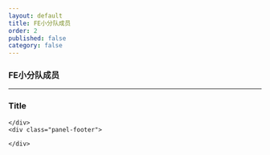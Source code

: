 ```yaml
---
layout: default
title: FE小分队成员
order: 2
published: false
category: false
---
```


### FE小分队成员
-----------

<div class="panel panel-default">
    <div class="panel-heading">
        <h3 class="panel-title">Title</h3>
    </div>
    <div class="panel-body">

    </div>
    <div class="panel-footer">

    </div>
</div>
